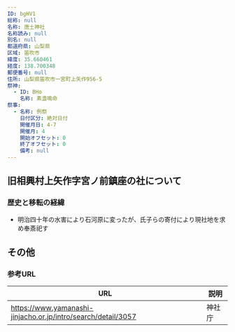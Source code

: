 ```yaml
---
ID: bgHV1
総称: null
名称: 唐土神社
名称読み: null
別名: null
都道府県: 山梨県
区域: 笛吹市
緯度: 35.660461
経度: 138.700348
郵便番号: null
住所: 山梨県笛吹市一宮町上矢作956-5
祭神:
  - ID: BHo
    名称: 素盞鳴命
祭事:
  - 名称: 例祭
    日付区分: 絶対日付
    開催月日: 4-7
    開催月: 4
    開始オフセット: 0
    終了オフセット: 0
    備考: null
---
```


## 旧相興村上矢作字宮ノ前鎮座の社について

### 歴史と移転の経緯

- 明治四十年の水害により石河原に変ったが、氏子らの寄付により現社地を求め奉斎祀す

## その他

### 参考URL

| URL                                                           | 説明   |
| ------------------------------------------------------------- | ------ |
| https://www.yamanashi-jinjacho.or.jp/intro/search/detail/3057 | 神社庁 |
